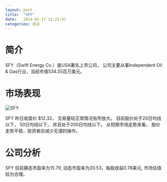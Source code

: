 ```yaml
---
layout: post
title:  "SFY"
date:   2014-02-17 12:21:41
categories: 观点
---
```


# 简介
SFY（Swift Energy Co.）是USA著名上市公司，
公司主要从事Independent Oil & Gas行业，当前市值534.55百万美元。

# 市场表现

![SFY](http://finviz.com/chart.ashx?t=SFY&ty=c&ta=1&p=d&s=l)

SFY 昨日收盘价 $12.32，
交易量较正常情况有所放大。
目前股价处于20日均线以下，
50日均线以下，
并且处于200日均线以下。
从短期市场走势来看，
股价走势平稳，投资者应减少无谓的操作。

# 公司分析
SFY 目前静态市盈率为15.79, 动态市盈率为20.53，每股收益0.78美元,
市场估值较为合理。
